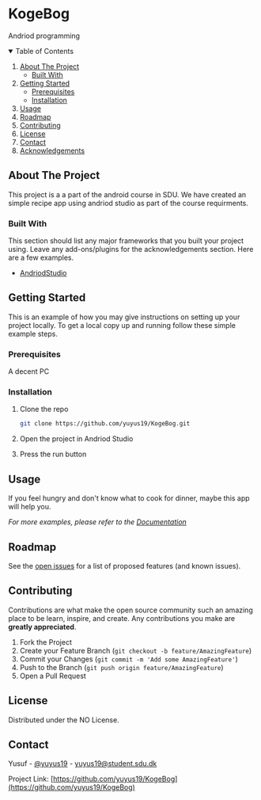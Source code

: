# KogeBog

Andriod programming







<!-- TABLE OF CONTENTS -->
<details open="open">
  <summary>Table of Contents</summary>
  <ol>
    <li>
      <a href="#about-the-project">About The Project</a>
      <ul>
        <li><a href="#built-with">Built With</a></li>
      </ul>
    </li>
    <li>
      <a href="#getting-started">Getting Started</a>
      <ul>
        <li><a href="#prerequisites">Prerequisites</a></li>
        <li><a href="#installation">Installation</a></li>
      </ul>
    </li>
    <li><a href="#usage">Usage</a></li>
    <li><a href="#roadmap">Roadmap</a></li>
    <li><a href="#contributing">Contributing</a></li>
    <li><a href="#license">License</a></li>
    <li><a href="#contact">Contact</a></li>
    <li><a href="#acknowledgements">Acknowledgements</a></li>
  </ol>
</details>



<!-- ABOUT THE PROJECT -->
## About The Project

This project is a a part of the android course in SDU. We have created an simple recipe app using andriod studio as part of the course requirments. 


### Built With

This section should list any major frameworks that you built your project using. Leave any add-ons/plugins for the acknowledgements section. Here are a few examples.
* [AndriodStudio](https://developer.android.com/studio)


<!-- GETTING STARTED -->
## Getting Started

This is an example of how you may give instructions on setting up your project locally.
To get a local copy up and running follow these simple example steps.

### Prerequisites

A decent PC 

### Installation


1. Clone the repo
   ```sh
   git clone https://github.com/yuyus19/KogeBog.git
   ```
2. Open the project in Andriod Studio
   
3. Press the run button



<!-- USAGE EXAMPLES -->
## Usage

If you feel hungry and don't know what to cook for dinner, maybe this app will help you. 

_For more examples, please refer to the [Documentation](https://example.com)_



<!-- ROADMAP -->
## Roadmap

See the [open issues](https://github.com/yuyus19/KogeBog/issues) for a list of proposed features (and known issues).



<!-- CONTRIBUTING -->
## Contributing

Contributions are what make the open source community such an amazing place to be learn, inspire, and create. Any contributions you make are **greatly appreciated**.

1. Fork the Project
2. Create your Feature Branch (`git checkout -b feature/AmazingFeature`)
3. Commit your Changes (`git commit -m 'Add some AmazingFeature'`)
4. Push to the Branch (`git push origin feature/AmazingFeature`)
5. Open a Pull Request



<!-- LICENSE -->
## License

Distributed under the NO License.



<!-- CONTACT -->
## Contact

Yusuf - [@yuyus19](https://twitter.com/realDonaldTrump) - yuyus19@student.sdu.dk

Project Link: [https://github.com/yuyus19/KogeBog](https://github.com/yuyus19/KogeBog)








<!-- MARKDOWN LINKS & IMAGES -->
<!-- https://www.markdownguide.org/basic-syntax/#reference-style-links -->
[contributors-shield]: https://img.shields.io/github/contributors/othneildrew/Best-README-Template.svg?style=for-the-badge
[contributors-url]: https://github.com/othneildrew/Best-README-Template/graphs/contributors
[forks-shield]: https://img.shields.io/github/forks/othneildrew/Best-README-Template.svg?style=for-the-badge
[forks-url]: https://github.com/othneildrew/Best-README-Template/network/members
[stars-shield]: https://img.shields.io/github/stars/othneildrew/Best-README-Template.svg?style=for-the-badge
[stars-url]: https://github.com/othneildrew/Best-README-Template/stargazers
[issues-shield]: https://img.shields.io/github/issues/othneildrew/Best-README-Template.svg?style=for-the-badge
[issues-url]: https://github.com/othneildrew/Best-README-Template/issues
[license-shield]: https://img.shields.io/github/license/othneildrew/Best-README-Template.svg?style=for-the-badge
[license-url]: https://github.com/othneildrew/Best-README-Template/blob/master/LICENSE.txt
[linkedin-shield]: https://img.shields.io/badge/-LinkedIn-black.svg?style=for-the-badge&logo=linkedin&colorB=555
[linkedin-url]: https://linkedin.com/in/othneildrew
[product-screenshot]: images/screenshot.png
